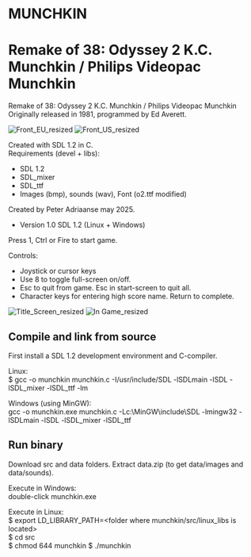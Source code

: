 # MUNCHKIN
Remake of 38: Odyssey 2 K.C. Munchkin / Philips Videopac Munchkin
==================================================================

Remake of 38: Odyssey 2 K.C. Munchkin / Philips Videopac Munchkin
Originally released in 1981, programmed by Ed Averett.  

![Front_EU_resized](https://github.com/user-attachments/assets/1b689f52-96f4-491d-a65b-a9b82df61858)   ![Front_US_resized](https://github.com/user-attachments/assets/0c20c7f1-c6b4-47c8-8a5d-9e2d7b18a3f0)


Created with SDL 1.2 in C.          
Requirements (devel + libs):
- SDL 1.2 
- SDL_mixer
- SDL_ttf
- Images (bmp), sounds (wav), Font (o2.ttf modified)

Created by Peter Adriaanse may 2025.
- Version 1.0  SDL 1.2 (Linux + Windows)

Press 1, Ctrl or Fire to start game.

Controls:  
- Joystick or cursor keys
- Use 8 to toggle full-screen on/off.  
- Esc to quit from game. Esc in start-screen to quit all.  
- Character keys for entering high score name. Return to complete.

![Title_Screen_resized](https://github.com/user-attachments/assets/ed2c0b2e-1fb9-4d78-a1d3-98afcc2970e9)   ![In Game_resized](https://github.com/user-attachments/assets/6f2c1e94-6cd6-41b5-9e3c-008800284cb1)



Compile and link from source
-----------------------------
First install a SDL 1.2 development environment and C-compiler.

Linux:  
$ gcc -o munchkin munchkin.c -I/usr/include/SDL -lSDLmain -lSDL -lSDL_mixer -lSDL_ttf -lm

Windows (using MinGW):  
gcc -o munchkin.exe munchkin.c -Lc:\MinGW\include\SDL  -lmingw32 -lSDLmain -lSDL -lSDL_mixer -lSDL_ttf

Run binary
------------
Download src and data folders. Extract data.zip (to get data/images and data/sounds).

Execute in Windows:   
double-click munchkin.exe

Execute in Linux:   
$ export LD_LIBRARY_PATH=<folder where munchkin/src/linux_libs is located>  
$ cd src  
$ chmod 644 munchkin
$ ./munchkin

